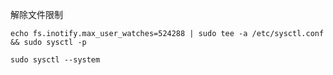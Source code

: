 

解除文件限制  

`echo fs.inotify.max_user_watches=524288 | sudo tee -a /etc/sysctl.conf && sudo sysctl -p`  

`sudo sysctl --system`
